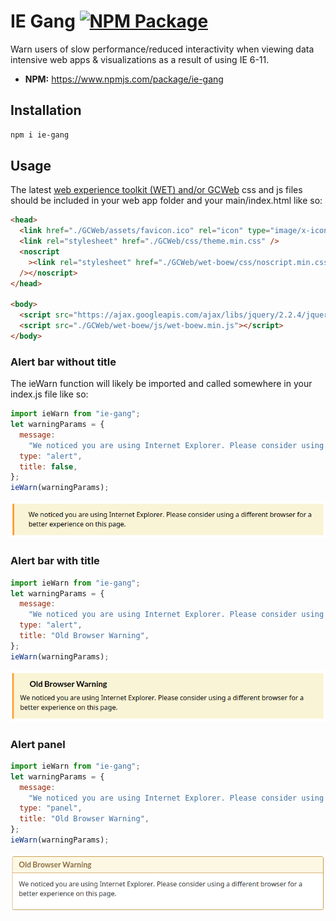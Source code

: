 # IE Gang [![NPM Package](https://img.shields.io/npm/v/ie-gang)](https://www.npmjs.com/package/ie-gang)

Warn users of slow performance/reduced interactivity when viewing data intensive web apps & visualizations as a result of using IE 6-11.

- **NPM:** https://www.npmjs.com/package/ie-gang

## Installation

```bash
npm i ie-gang
```

## Usage

The latest [web experience toolkit (WET) and/or GCWeb](https://wet-boew.github.io/wet-boew/index-en.html) css and js files should be included in your web app folder and your main/index.html like so:

```html
<head>
  <link href="./GCWeb/assets/favicon.ico" rel="icon" type="image/x-icon" />
  <link rel="stylesheet" href="./GCWeb/css/theme.min.css" />
  <noscript
    ><link rel="stylesheet" href="./GCWeb/wet-boew/css/noscript.min.css"
  /></noscript>
</head>

<body>
  <script src="https://ajax.googleapis.com/ajax/libs/jquery/2.2.4/jquery.js"></script>
  <script src="./GCWeb/wet-boew/js/wet-boew.min.js"></script>
</body>
```

### Alert bar without title

The ieWarn function will likely be imported and called somewhere in your index.js file like so:

```javascript
import ieWarn from "ie-gang";
let warningParams = {
  message:
    "We noticed you are using Internet Explorer. Please consider using a different browser for a better experience on this page.",
  type: "alert",
  title: false,
};
ieWarn(warningParams);
```

![plot](./examples/images/alert.png)

### Alert bar with title

```javascript
import ieWarn from "ie-gang";
let warningParams = {
  message:
    "We noticed you are using Internet Explorer. Please consider using a different browser for a better experience on this page.",
  type: "alert",
  title: "Old Browser Warning",
};
ieWarn(warningParams);
```

![plot](./examples/images/alert-title.png)

### Alert panel

```javascript
import ieWarn from "ie-gang";
let warningParams = {
  message:
    "We noticed you are using Internet Explorer. Please consider using a different browser for a better experience on this page.",
  type: "panel",
  title: "Old Browser Warning",
};
ieWarn(warningParams);
```

![plot](./examples/images/panel.png)
